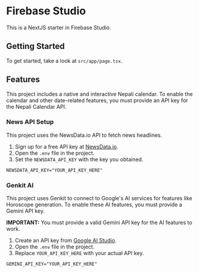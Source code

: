 # Firebase Studio

This is a NextJS starter in Firebase Studio.

## Getting Started

To get started, take a look at `src/app/page.tsx`.

## Features

This project includes a native and interactive Nepali calendar. To enable the calendar and other date-related features, you must provide an API key for the Nepali Calendar API.

### News API Setup

This project uses the NewsData.io API to fetch news headlines.

1.  Sign up for a free API key at [NewsData.io](https://newsdata.io/register).
2.  Open the `.env` file in the project.
3.  Set the `NEWSDATA_API_KEY` with the key you obtained.

```
NEWSDATA_API_KEY="YOUR_API_KEY_HERE"
```

### Genkit AI

This project uses Genkit to connect to Google's AI services for features like Horoscope generation. To enable these AI features, you must provide a Gemini API key.

**IMPORTANT:** You must provide a valid Gemini API key for the AI features to work.

1.  Create an API key from [Google AI Studio](https://aistudio.google.com/app/apikey).
2.  Open the `.env` file in the project.
3.  Replace `YOUR_API_KEY_HERE` with your actual API key.

```
GEMINI_API_KEY="YOUR_API_KEY_HERE"
```
